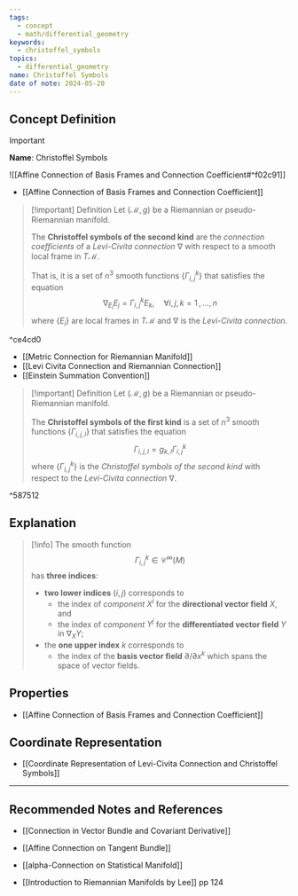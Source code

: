 ```yaml
---
tags:
  - concept
  - math/differential_geometry
keywords:
  - christoffel_symbols
topics:
  - differential_geometry
name: Christoffel Symbols
date of note: 2024-05-20
---
```


## Concept Definition

>[!important]
>**Name**: Christoffel Symbols

![[Affine Connection of Basis Frames and Connection Coefficient#^f02c91]]

- [[Affine Connection of Basis Frames and Connection Coefficient]]

>[!important] Definition
>Let $(\mathcal{M}, g)$ be a Riemannian or pseudo-Riemannian manifold.
>
>The **Christoffel symbols of the second kind** are the *connection coefficients* of a *Levi-Civita connection* $\nabla$ with respect to a smooth local frame in $T\mathcal{M}$.
>
>That is, it is a set of $n^3$ smooth functions $\{\Gamma_{i,j}^{k}\}$ that satisfies the equation
>$$
>\nabla_{E_{i}}E_{j} = \Gamma_{i,j}^{k}E_{k}, \quad \forall i,j,k=1\,{,}\ldots{,}\,n
>$$
>where $\{ E_{i} \}$ are local frames in $T\mathcal{M}$ and $\nabla$ is the *Levi-Civita connection*.

^ce4cd0

- [[Metric Connection for Riemannian Manifold]]
- [[Levi Civita Connection and Riemannian Connection]]
- [[Einstein Summation Convention]]


>[!important] Definition
>Let $(\mathcal{M}, g)$ be a Riemannian or pseudo-Riemannian manifold.
>
>The **Christoffel symbols of the first kind**  is a set of $n^3$ smooth functions $\{\Gamma_{i,j,l}\}$ that satisfies the equation
>$$
>\Gamma_{i,j,l} = g_{k,l}\Gamma_{i,j}^{k}
>$$
>where $\{\Gamma_{i,j}^{k}\}$ is the *Christoffel symbols of the second kind* with respect to the *Levi-Civita connection*  $\nabla$.


^587512


## Explanation


>[!info]
>The smooth function $$\Gamma_{i,j}^{k} \in \mathcal{C}^{\infty}(M)$$ has **three indices**: 
>- **two lower indices** $(i,j)$ corresponds to 
>	- the index of *component* $X^i$ for the **directional vector field** $X$, and 
>	- the index of *component* $Y^j$ for the **differentiated vector field** $Y$ in $\nabla_{X}Y$;
>- the **one upper index** $k$ corresponds to 
>	- the index of the **basis vector field** $\partial/ \partial x^k$ which spans the space of vector fields. 



## Properties

- [[Affine Connection of Basis Frames and Connection Coefficient]]


## Coordinate Representation 

- [[Coordinate Representation of Levi-Civita Connection and Christoffel Symbols]]




-----------
##  Recommended Notes and References

- [[Connection in Vector Bundle and Covariant Derivative]]
- [[Affine Connection on Tangent Bundle]]
- [[alpha-Connection on Statistical Manifold]]

- [[Introduction to Riemannian Manifolds by Lee]] pp 124